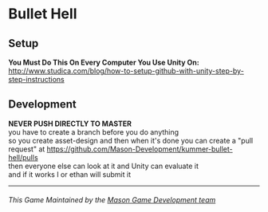 # Bullet Hell

## Setup

**You Must Do This On Every Computer You Use Unity On:** 
http://www.studica.com/blog/how-to-setup-github-with-unity-step-by-step-instructions

## Development

**NEVER PUSH DIRECTLY TO MASTER**  
you have to create a branch before you do anything  
so you create asset-design and then when it's done you can create a "pull request" at https://github.com/Mason-Development/kummer-bullet-hell/pulls  
then everyone else can look at it and Unity can evaluate it  
and if it works I or ethan will submit it

---

###### This Game Maintained by the [Mason Game Development team](https://github.com/orgs/Mason-Development/teams/game-development)
